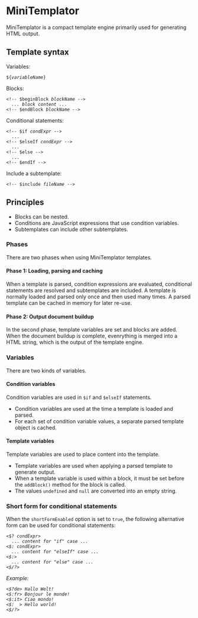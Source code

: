 # MiniTemplator

MiniTemplator is a compact template engine primarily used for generating HTML output.

## Template syntax

Variables:
<pre><code>${<i>variableName</i>}
</code></pre>

Blocks:
<pre><code>&lt;!-- $beginBlock <i>blockName</i> -->
  <i>... block content ...</i>
&lt;!-- $endBlock <i>blockName</i> -->
</code></pre>

Conditional statements:
<pre><code>&lt;!-- $if <i>condExpr</i> -->
  ...
&lt;!-- $elseIf <i>condExpr</i> -->
  ...
&lt;!-- $else -->
  ...
&lt;!-- $endIf -->
</code></pre>

Include a subtemplate:
<pre><code>&lt;!-- $include <i>fileName</i> -->
</code></pre>

## Principles

- Blocks can be nested.
- Conditions are JavaScript expressions that use condition variables.
- Subtemplates can include other subtemplates.

### Phases

There are two phases when using MiniTemplator templates.

#### Phase 1: Loading, parsing and caching

When a template is parsed, condition expressions are evaluated, conditional statements are resolved and subtemplates are included.
A template is normally loaded and parsed only once and then used many times.
A parsed template can be cached in memory for later re-use.

#### Phase 2: Output document buildup

In the second phase, template variables are set and blocks are added.
When the document buildup is complete, evenrything is merged into a HTML string, which is the output of the template engine.

### Variables

There are two kinds of variables.

#### Condition variables

Condition variables are used in `$if` and `$elseIf` statements.

- Condition variables are used at the time a template is loaded and parsed.
- For each set of condition variable values, a separate parsed template object is cached.

#### Template variables

Template variables are used to place content into the template.

- Template variables are used when applying a parsed template to generate output.
- When a template variable is used within a block, it must be set before the `addBlock()` method for the block is called.
- The values `undefined` and `null` are converted into an empty string.

### Short form for conditional statements

When the `shortFormEnabled` option is set to `true`, the following alternative form can be used for conditional statements:

<pre><code>&lt;$? <i>condExpr</i>>
  ... <i>content for "if" case</> ...
&lt;$: <i>condExpr</i>>
  ... <i>content for "elseIf" case</i> ...
&lt;$:>
  ... <i>content for "else" case</i> ...
&lt;$/?>
</code></pre>

Example:
<pre><code>&lt;$?de> Hallo Welt!
&lt;$:fr> Bonjour le monde!
&lt;$:it> Ciao mondo!
&lt;$:  > Hello world!
&lt;$/?>
</code></pre>
